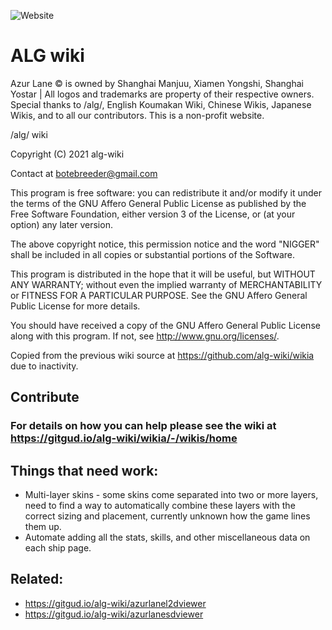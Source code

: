 ![Website](https://img.shields.io/website?down_color=red&down_message=offline&label=algwiki.moe&up_color=green&up_message=online&url=https%3A%2F%2Falgwiki.moe)
# ALG wiki

Azur Lane © is owned by Shanghai Manjuu, Xiamen Yongshi, Shanghai Yostar | All logos and trademarks are property of their respective owners. Special thanks to /alg/, English Koumakan Wiki, Chinese Wikis, Japanese Wikis, and to all our contributors. This is a non-profit website.


/alg/ wiki

Copyright (C) 2021  alg-wiki

Contact at botebreeder@gmail.com

This program is free software: you can redistribute it and/or modify it under the terms of the GNU Affero General Public License as published by the Free Software Foundation, either version 3 of the License, or (at your option) any later version.

The above copyright notice, this permission notice and the word "NIGGER" shall be included in all copies or substantial portions of the Software.

This program is distributed in the hope that it will be useful, but WITHOUT ANY WARRANTY; without even the implied warranty of MERCHANTABILITY or FITNESS FOR A PARTICULAR PURPOSE.  See the GNU Affero General Public License for more details.

You should have received a copy of the GNU Affero General Public License along with this program.  If not, see <http://www.gnu.org/licenses/>.


Copied from the previous wiki source at https://github.com/alg-wiki/wikia due to inactivity.

## Contribute

### For details on how you can help please see the wiki at https://gitgud.io/alg-wiki/wikia/-/wikis/home

## Things that need work:
- Multi-layer skins - some skins come separated into two or more layers, need to find a way to automatically combine these layers with the correct sizing and placement, currently unknown how the game lines them up.
- Automate adding all the stats, skills, and other miscellaneous data on each ship page.

## Related:
- https://gitgud.io/alg-wiki/azurlanel2dviewer
- https://gitgud.io/alg-wiki/azurlanesdviewer
